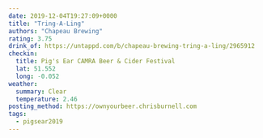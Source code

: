 ```yaml
---
date: 2019-12-04T19:27:09+0000
title: "Tring-A-Ling"
authors: "Chapeau Brewing"
rating: 3.75
drink_of: https://untappd.com/b/chapeau-brewing-tring-a-ling/2965912
checkin:
  title: Pig's Ear CAMRA Beer & Cider Festival
  lat: 51.552
  long: -0.052
weather:
  summary: Clear
  temperature: 2.46
posting_method: https://ownyourbeer.chrisburnell.com
tags:
  - pigsear2019
---
```

